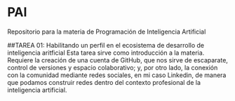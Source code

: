 # PAI
Repositorio para la materia de Programación de Inteligencia Artificial

##TAREA 01: Habilitando un perfil en el ecosistema de desarrollo de inteligencia aritficial
Esta tarea sirve como introducción a la materia. Requiere la creación de una cuenta de GitHub, que nos sirve de escaparate, control de versiones y espacio colaborativo; y, por otro lado, la conexión con la comunidad mediante redes sociales, en mi caso Linkedin, de manera que podamos construir redes dentro del contexto profesional de la inteligencia artificial.
